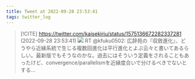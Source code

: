 ```yaml
---
title: Tweet at 2022-09-28 23:53:41
tags: twitter_log
---
```


> [!CITE] https://twitter.com/kaisekiriu/status/1575136672282337281 (2022-09-28 23:53:41)
> ![](https://twitter.com/kaisekiriu/status/1575136672282337281)
> RT @kfuku0502: 広辞苑の『収斂進化』、どうやら近縁系統で生じる複数回進化は平行進化とよぶ云々と書いてあるらしい。最新版でもそうなのかな。過去にはそういう定義をされることもあったけど、convergence/parallelismを近縁度合いで分けるべきでないとする…
